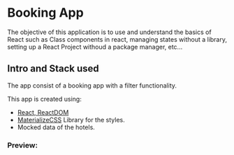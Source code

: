 # Booking App

The objective of this application is to use and understand the basics of React such as Class components in react, managing states without a library, setting up a React Project withoud a package manager, etc...

## Intro and Stack used

The app consist of a booking app with a filter functionality.

This app is created using:

- [React, ReactDOM](https://es.reactjs.org/docs/cdn-links.html) 
- [MaterializeCSS](https://materializecss.com/) Library for the styles.
- Mocked data of the hotels.

### Preview:

